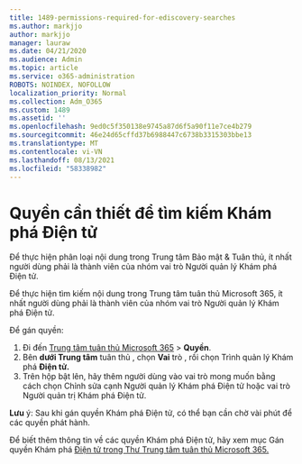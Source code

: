 ```yaml
---
title: 1489-permissions-required-for-ediscovery-searches
ms.author: markjjo
author: markjjo
manager: lauraw
ms.date: 04/21/2020
ms.audience: Admin
ms.topic: article
ms.service: o365-administration
ROBOTS: NOINDEX, NOFOLLOW
localization_priority: Normal
ms.collection: Adm_O365
ms.custom: 1489
ms.assetid: ''
ms.openlocfilehash: 9ed0c5f350138e9745a87d6f5a90f11e7ce4b279
ms.sourcegitcommit: 46e24d65cffd37b6988447c6738b3315303bbe13
ms.translationtype: MT
ms.contentlocale: vi-VN
ms.lasthandoff: 08/13/2021
ms.locfileid: "58338982"
---
```

# <a name="permissions-required-for-ediscovery-searches"></a>Quyền cần thiết để tìm kiếm Khám phá Điện tử

Để thực hiện phân loại nội dung trong Trung tâm Bảo mật & Tuân thủ, ít nhất người dùng phải là thành viên của nhóm vai trò Người quản lý Khám phá Điện tử.

Để thực hiện tìm kiếm nội dung trong Trung tâm tuân thủ Microsoft 365, ít nhất người dùng phải là thành viên của nhóm vai trò Người quản lý Khám phá Điện tử.  

Để gán quyền:

1. Đi đến [Trung tâm tuân thủ Microsoft 365](https://compliance.microsoft.com/)  >  **Quyền**.
1. Bên **dưới Trung tâm** tuân thủ , chọn **Vai** trò , rồi chọn Trình quản lý Khám phá **Điện tử.**
1. Trên hộp bật lên, hãy thêm người  dùng vào vai trò mong muốn bằng cách chọn Chỉnh sửa cạnh Người quản lý Khám phá Điện tử hoặc vai trò Người quản trị Khám phá Điện tử.

**Lưu** ý: Sau khi gán quyền Khám phá Điện tử, có thể bạn cần chờ vài phút để các quyền phát hành.

Để biết thêm thông tin về các quyền Khám phá Điện tử, hãy xem mục Gán quyền Khám phá [Điện tử trong Thư Trung tâm tuân thủ Microsoft 365.](https://docs.microsoft.com/microsoft-365/compliance/assign-ediscovery-permissions)
